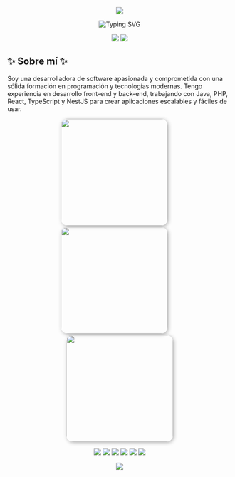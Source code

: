 <!-- Encabezado con imagen -->
<p align="center">
  <img src="https://capsule-render.vercel.app/api?type=waving&color=0:00c6ff,100:0072ff&height=200&section=header&text=⭐%20Hola!%20Soy%20Alicia%20Medina%20⭐&fontSize=40&fontColor=ffffff&animation=fadeIn" />
</p>

<!-- Frase introductoria animada centrada en azul, sin cortes -->
<p align="center">
  <img src="https://readme-typing-svg.demolab.com?font=Fira+Code&weight=700&size=24&pause=1000&color=1E3C72&center=true&vCenter=true&width=900&lines=%E2%AD%90+Desarrolladora+Fullstack+|+Amante+del+Codigo+Limpio+|+AI+%E2%AD%90" alt="Typing SVG" />
</p>

<!-- Bloques tipo div lado a lado -->
<p align="center">
  <img src="https://img.shields.io/badge/🌊-Construyendo%20experiencias%20digitales%20inteligentes-0072FF?style=for-the-badge" />
  <img src="https://img.shields.io/badge/✨-APASIONADA%20POR%20LA%20IA%20Y%20TECNOLOGÍA-1E3C72?style=for-the-badge" />
</p>

<h2>✨ Sobre mí ✨</h2>

<p>
Soy una desarrolladora de software apasionada y comprometida con una sólida formación en programación y tecnologías modernas. Tengo experiencia en desarrollo front-end y back-end, trabajando con Java, PHP, React, TypeScript y NestJS para crear aplicaciones escalables y fáciles de usar.
</p>

<p align="center">
  <img src="https://www.florclick.com/entradas_blog/calendario-de-flores-5f6bdc06188c5.jpg" width="240" style="border-radius:15px; box-shadow:2px 2px 8px rgba(0,0,0,0.3);" />
  &nbsp;&nbsp;&nbsp;&nbsp;&nbsp;
  <img src="https://www.florclick.com/entradas_blog/calendario-de-flores-5f6bdc06188c5.jpg" width="240" style="border-radius:15px; box-shadow:2px 2px 8px rgba(0,0,0,0.3);" />
  &nbsp;&nbsp;&nbsp;&nbsp;&nbsp;
  <img src="https://www.florclick.com/entradas_blog/calendario-de-flores-5f6bdc06188c5.jpg" width="240" style="border-radius:15px; box-shadow:2px 2px 8px rgba(0,0,0,0.3);" />
</p>

<p align="center">
  <img src="https://img.shields.io/badge/💻_Lenguajes-0072FF?style=for-the-badge&logoColor=white" />
  <img src="https://img.shields.io/badge/⚙️_Frameworks-0072FF?style=for-the-badge&logoColor=white" />
  <img src="https://img.shields.io/badge/🗄️_Bases_de_Datos-0072FF?style=for-the-badge&logoColor=white" />
  <img src="https://img.shields.io/badge/🤖_IA-0072FF?style=for-the-badge&logoColor=white" />
  <img src="https://img.shields.io/badge/🛠️_Herramientas-0072FF?style=for-the-badge&logoColor=white" />
  <img src="https://img.shields.io/badge/📱_Mobile-0072FF?style=for-the-badge&logoColor=white" />
</p>






<p align="center">
  <img src="https://capsule-render.vercel.app/api?type=waving&color=0:00c6ff,100:0072ff&height=100&section=footer"/>
</p>
